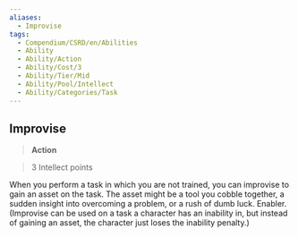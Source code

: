 ```yaml
---
aliases:
  - Improvise
tags:
  - Compendium/CSRD/en/Abilities
  - Ability
  - Ability/Action
  - Ability/Cost/3
  - Ability/Tier/Mid
  - Ability/Pool/Intellect
  - Ability/Categories/Task
---
```

  
    
## Improvise    
>**Action**    
>3 Intellect points  
    
When you perform a task in which you are not trained, you can improvise to gain an asset on the task. The asset might be a tool you cobble together, a sudden insight into overcoming a problem, or a rush of dumb luck. Enabler. (Improvise can be used on a task a character has an inability in, but instead of gaining an asset, the character just loses the inability penalty.)
